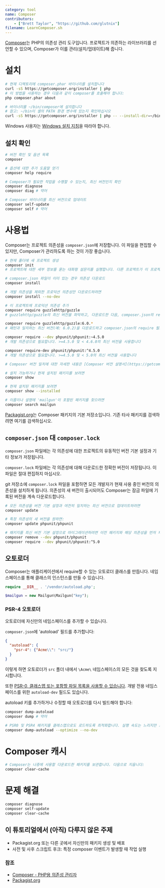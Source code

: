 ```yaml
---
category: tool
name: Composer
contributors:
    - ["Brett Taylor", "https://github.com/glutnix"]
filename: LearnComposer.sh
---
```


[Composer](https://getcomposer.org/)는 PHP의 의존성 관리 도구입니다. 프로젝트가 의존하는 라이브러리를 선언할 수 있으며, Composer가 이를 관리(설치/업데이트)해 줍니다.

# 설치

```sh
# 현재 디렉토리에 composer.phar 바이너리를 설치합니다
curl -sS https://getcomposer.org/installer | php
# 이 방법을 사용하는 경우 다음과 같이 composer를 호출해야 합니다:
php composer.phar about

# 바이너리를 ~/bin/composer에 설치합니다
# 참고: ~/bin이 셸의 PATH 환경 변수에 있는지 확인하십시오
curl -sS https://getcomposer.org/installer | php -- --install-dir=~/bin --filename=composer
```

Windows 사용자는 [Windows 설치 지침](https://getcomposer.org/doc/00-intro.md#installation-windows)을 따라야 합니다.

## 설치 확인

```sh
# 버전 확인 및 옵션 목록
composer

# 옵션에 대한 추가 도움말 얻기
composer help require

# Composer가 필요한 작업을 수행할 수 있는지, 최신 버전인지 확인
composer diagnose
composer diag # 약어

# Composer 바이너리를 최신 버전으로 업데이트
composer self-update
composer self # 약어
```

# 사용법

Composer는 프로젝트 의존성을 `composer.json`에 저장합니다. 이 파일을 편집할 수 있지만, Composer가 관리하도록 하는 것이 가장 좋습니다.

```sh
# 현재 폴더에 새 프로젝트 생성
composer init
# 프로젝트에 대한 세부 정보를 묻는 대화형 설문지를 실행합니다. 다른 프로젝트가 이 프로젝트에 의존하지 않는 한 비워 두어도 괜찮습니다.

# composer.json 파일이 이미 있는 경우 의존성 다운로드
composer install

# 개발 의존성을 제외한 프로덕션 의존성만 다운로드하려면
composer install --no-dev

# 이 프로젝트에 프로덕션 의존성 추가
composer require guzzlehttp/guzzle
# guzzlehttp/guzzle의 최신 버전을 파악하고, 다운로드한 다음, composer.json의 require 필드에 새 의존성을 추가합니다.

composer require guzzlehttp/guzzle:6.0.*
# 패턴과 일치하는 최신 버전(예: 6.0.2)을 다운로드하고 composer.json의 require 필드에 의존성을 추가합니다

composer require --dev phpunit/phpunit:~4.5.0
# 개발 의존성으로 필요합니다. >=4.5.0 및 < 4.6.0의 최신 버전을 사용합니다

composer require-dev phpunit/phpunit:^4.5.0
# 개발 의존성으로 필요합니다. >=4.5.0 및 < 5.0의 최신 버전을 사용합니다

# Composer 버전 일치에 대한 자세한 내용은 [Composer 버전 설명서](https://getcomposer.org/doc/articles/versions.md)를 참조하십시오

# 설치 가능하거나 현재 설치된 패키지를 보려면
composer show

# 현재 설치된 패키지를 보려면
composer show --installed

# 이름이나 설명에 'mailgun'이 포함된 패키지를 찾으려면
composer search mailgun
```

[Packagist.org](https://packagist.org/)는 Composer 패키지의 기본 저장소입니다. 기존 타사 패키지를 검색하려면 여기를 검색하십시오.

## `composer.json` 대 `composer.lock`

`composer.json` 파일에는 각 의존성에 대한 프로젝트의 유동적인 버전 기본 설정과 기타 정보가 저장됩니다.

`composer.lock` 파일에는 각 의존성에 대해 다운로드한 정확한 버전이 저장됩니다. 이 파일은 절대 편집하지 마십시오.

git 저장소에 `composer.lock` 파일을 포함하면 모든 개발자가 현재 사용 중인 버전의 의존성을 설치하게 됩니다. 의존성의 새 버전이 출시되어도 Composer는 잠금 파일에 기록된 버전을 계속 다운로드합니다.

```sh
# 모든 의존성을 버전 기본 설정과 여전히 일치하는 최신 버전으로 업데이트하려면
composer update

# 특정 의존성의 새 버전을 원하면:
composer update phpunit/phpunit

# 패키지를 최신 버전 기본 설정으로 마이그레이션하려면 이전 패키지와 해당 의존성을 먼저 제거해야 할 수 있습니다.
composer remove --dev phpunit/phpunit
composer require --dev phpunit/phpunit:^5.0
```

## 오토로더

Composer는 애플리케이션에서 require할 수 있는 오토로더 클래스를 만듭니다. 네임스페이스를 통해 클래스의 인스턴스를 만들 수 있습니다.

```php
require __DIR__ . '/vendor/autoload.php';

$mailgun = new Mailgun\Mailgun("key");
```

### PSR-4 오토로더

오토로더에 자신만의 네임스페이스를 추가할 수 있습니다.

`composer.json`에 'autoload' 필드를 추가합니다:

```json
{
  "autoload": {
    "psr-4": {"Acme\\": "src/"}
  }
}
```

이렇게 하면 오토로더가 `src` 폴더 내에서 `\Acme\` 네임스페이스의 모든 것을 찾도록 지시합니다.

또한 [PSR-0, 클래스맵 또는 포함할 파일 목록을 사용할 수 있습니다](https://getcomposer.org/doc/04-schema.md#autoload). 개발 전용 네임스페이스를 위한 `autoload-dev` 필드도 있습니다.

autoload 키를 추가하거나 수정할 때 오토로더를 다시 빌드해야 합니다:

```sh
composer dump-autoload
composer dump # 약어

# PSR0 및 PSR4 패키지를 클래스맵으로도 로드하도록 최적화합니다. 실행 속도는 느리지만 프로덕션 성능은 향상됩니다.
composer dump-autoload --optimize --no-dev
```

# Composer 캐시

```sh
# Composer는 나중에 사용할 다운로드한 패키지를 보관합니다. 다음으로 지웁니다:
composer clear-cache
```

# 문제 해결

```sh
composer diagnose
composer self-update
composer clear-cache
```

## 이 튜토리얼에서 (아직) 다루지 않은 주제

* Packagist.org 또는 다른 곳에서 자신만의 패키지 생성 및 배포
* 사전 및 사후 스크립트 후크: 특정 composer 이벤트가 발생할 때 작업 실행

### 참조

* [Composer - PHP용 의존성 관리자](https://getcomposer.org/)
* [Packagist.org](https://packagist.org/)
